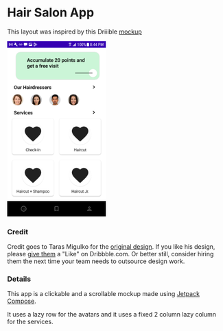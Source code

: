 # Hair Salon App

This layout was inspired by this Driiible [mockup](https://dribbble.com/shots/17982313-Good-beard-mobile-app) 

<img src="https://github.com/spike/spike/blob/main/screenshot_salon.png" width="230"  title="Salon App"/>

### Credit

Credit goes to Taras Migulko for the [original design](https://dribbble.com/shots/17982313-Good-beard-mobile-app). If you like his design, please [give them](https://dribbble.com/shots/17982313-Good-beard-mobile-app) a "Like" on Dribbble.com. Or better still, consider hiring them the next time your team needs to outsource design work. 

### Details

This app is a clickable and a scrollable mockup made using [Jetpack Compose](https://developer.android.com/jetpack/compose). 

It uses a lazy row for the avatars and it uses a fixed 2 column lazy column for the services.
